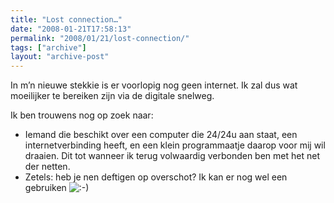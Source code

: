 ```yaml
---
title: "Lost connection…"
date: "2008-01-21T17:58:13"
permalink: "2008/01/21/lost-connection/"
tags: ["archive"]
layout: "archive-post"
---
```

In m’n nieuwe stekkie is er voorlopig nog geen internet. Ik zal dus wat moeilijker te bereiken zijn via de digitale snelweg.

Ik ben trouwens nog op zoek naar:

* Iemand die beschikt over een computer die 24/24u aan staat, een internetverbinding heeft, en een klein programmaatje daarop voor mij wil draaien. Dit tot wanneer ik terug volwaardig verbonden ben met het net der netten.
* Zetels: heb je nen deftigen op overschot? Ik kan er nog wel een gebruiken ![:-)](http://www.donebysimon.be/blog/wp-includes/images/smilies/icon_smile.gif)
